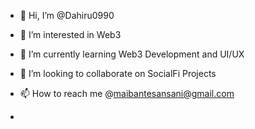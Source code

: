 - 👋 Hi, I’m @Dahiru0990
- 👀 I’m interested in Web3
- 🌱 I’m currently learning Web3 Development and UI/UX
- 💞️ I’m looking to collaborate on SocialFi Projects
- 📫 How to reach me @maibantesansani@gmail.com

- 

<!---
Dahiru0990/Dahiru0990 is a ✨ special ✨ repository because its `README.md` (this file) appears on your GitHub profile.
You can click the Preview link to take a look at your changes.
--->
